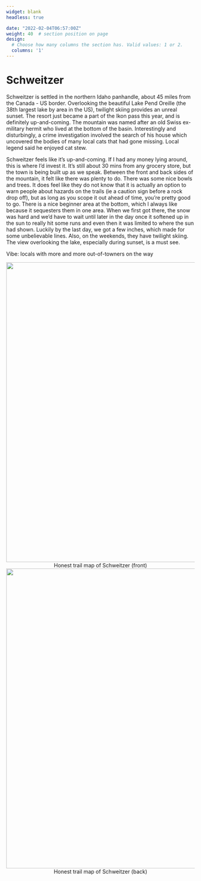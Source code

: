 ```yaml
---
widget: blank
headless: true

date: "2022-02-04T06:57:00Z"
weight: 40  # section position on page
design:
  # Choose how many columns the section has. Valid values: 1 or 2.
  columns: '1'
---
```


# Schweitzer
Schweitzer is settled in the northern Idaho panhandle, about 45 miles from the Canada - US border. Overlooking the beautiful Lake Pend Oreille (the 38th largest lake by area in the US), twilight skiing provides an unreal sunset. The resort just became a part of the Ikon pass this year, and is definitely up-and-coming. The mountain was named after an old Swiss ex-military hermit who lived at the bottom of the basin. Interestingly and disturbingly, a crime investigation involved the search of his house which uncovered the bodies of many local cats that had gone missing. Local legend said he enjoyed cat stew.

Schweitzer feels like it’s up-and-coming. If I had any money lying around, this is where I’d invest it. It’s still about 30 mins from any grocery store, but the town is being built up as we speak. Between the front and back sides of the mountain, it felt like there was plenty to do. There was some nice bowls and trees. It does feel like they do not know that it is actually an option to warn people about hazards on the trails (ie a caution sign before a rock drop off), but as long as you scope it out ahead of time, you’re pretty good to go. There is a nice beginner area at the bottom, which I always like because it sequesters them in one area. When we first got there, the snow was hard and we’d have to wait until later in the day once it softened up in the sun to really hit some runs and even then it was limited to where the sun had shown. Luckily by the last day, we got a few inches, which made for some unbelievable lines. Also, on the weekends, they have twilight skiing. The view overlooking the lake, especially during sunset, is a must see. 

Vibe: locals with more and more out-of-towners on the way

<div align="center">
  <img src="trail-maps/schweitzer-front.png" width="1000" height="800">
  <figcaption>Honest trail map of Schweitzer (front)</figcaption>
</div>

<div align="center">
  <img src="trail-maps/schweitzer-back.png" width="1000" height="800">
  <figcaption>Honest trail map of Schweitzer (back)</figcaption>
</div>
